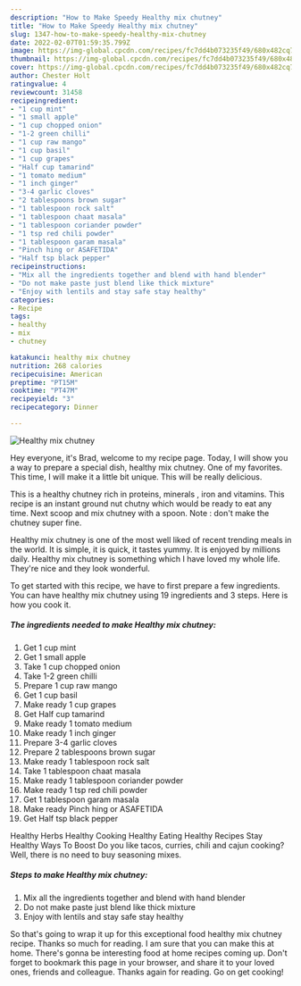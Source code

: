 ```yaml
---
description: "How to Make Speedy Healthy mix chutney"
title: "How to Make Speedy Healthy mix chutney"
slug: 1347-how-to-make-speedy-healthy-mix-chutney
date: 2022-02-07T01:59:35.799Z
image: https://img-global.cpcdn.com/recipes/fc7dd4b073235f49/680x482cq70/healthy-mix-chutney-recipe-main-photo.jpg
thumbnail: https://img-global.cpcdn.com/recipes/fc7dd4b073235f49/680x482cq70/healthy-mix-chutney-recipe-main-photo.jpg
cover: https://img-global.cpcdn.com/recipes/fc7dd4b073235f49/680x482cq70/healthy-mix-chutney-recipe-main-photo.jpg
author: Chester Holt
ratingvalue: 4
reviewcount: 31458
recipeingredient:
- "1 cup mint"
- "1 small apple"
- "1 cup chopped onion"
- "1-2 green chilli"
- "1 cup raw mango"
- "1 cup basil"
- "1 cup grapes"
- "Half cup tamarind"
- "1 tomato medium"
- "1 inch ginger"
- "3-4 garlic cloves"
- "2 tablespoons brown sugar"
- "1 tablespoon rock salt"
- "1 tablespoon chaat masala"
- "1 tablespoon coriander powder"
- "1 tsp red chili powder"
- "1 tablespoon garam masala"
- "Pinch hing or ASAFETIDA"
- "Half tsp black pepper"
recipeinstructions:
- "Mix all the ingredients together and blend with hand blender"
- "Do not make paste just blend like thick mixture"
- "Enjoy with lentils and stay safe stay healthy"
categories:
- Recipe
tags:
- healthy
- mix
- chutney

katakunci: healthy mix chutney 
nutrition: 268 calories
recipecuisine: American
preptime: "PT15M"
cooktime: "PT47M"
recipeyield: "3"
recipecategory: Dinner

---
```



![Healthy mix chutney](https://img-global.cpcdn.com/recipes/fc7dd4b073235f49/680x482cq70/healthy-mix-chutney-recipe-main-photo.jpg)

Hey everyone, it's Brad, welcome to my recipe page. Today, I will show you a way to prepare a special dish, healthy mix chutney. One of my favorites. This time, I will make it a little bit unique. This will be really delicious.

This is a healthy chutney rich in proteins, minerals , iron and vitamins. This recipe is an instant ground nut chutny which would be ready to eat any time. Next scoop and mix chutney with a spoon. Note : don&#39;t make the chutney super fine.

Healthy mix chutney is one of the most well liked of recent trending meals in the world. It is simple, it is quick, it tastes yummy. It is enjoyed by millions daily. Healthy mix chutney is something which I have loved my whole life. They're nice and they look wonderful.


To get started with this recipe, we have to first prepare a few ingredients. You can have healthy mix chutney using 19 ingredients and 3 steps. Here is how you cook it.

<!--inarticleads1-->

##### The ingredients needed to make Healthy mix chutney:

1. Get 1 cup mint
1. Get 1 small apple
1. Take 1 cup chopped onion
1. Take 1-2 green chilli
1. Prepare 1 cup raw mango
1. Get 1 cup basil
1. Make ready 1 cup grapes
1. Get Half cup tamarind
1. Make ready 1 tomato medium
1. Make ready 1 inch ginger
1. Prepare 3-4 garlic cloves
1. Prepare 2 tablespoons brown sugar
1. Make ready 1 tablespoon rock salt
1. Take 1 tablespoon chaat masala
1. Make ready 1 tablespoon coriander powder
1. Make ready 1 tsp red chili powder
1. Get 1 tablespoon garam masala
1. Make ready Pinch hing or ASAFETIDA
1. Get Half tsp black pepper


Healthy Herbs Healthy Cooking Healthy Eating Healthy Recipes Stay Healthy Ways To Boost Do you like tacos, curries, chili and cajun cooking? Well, there is no need to buy seasoning mixes. 

<!--inarticleads2-->

##### Steps to make Healthy mix chutney:

1. Mix all the ingredients together and blend with hand blender
1. Do not make paste just blend like thick mixture
1. Enjoy with lentils and stay safe stay healthy




So that's going to wrap it up for this exceptional food healthy mix chutney recipe. Thanks so much for reading. I am sure that you can make this at home. There's gonna be interesting food at home recipes coming up. Don't forget to bookmark this page in your browser, and share it to your loved ones, friends and colleague. Thanks again for reading. Go on get cooking!
